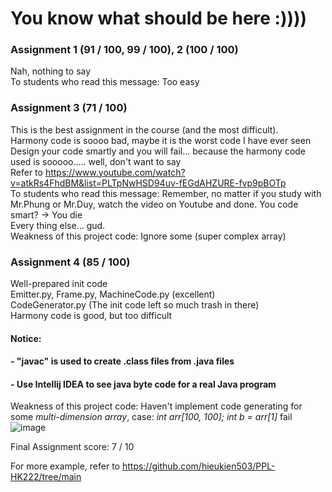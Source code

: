 # You know what should be here :))))

### Assignment 1 (91 / 100, 99 / 100), 2 (100 / 100)
Nah, nothing to say \
To students who read this message: Too easy 

### Assignment 3 (71 / 100)
This is the best assignment in the course (and the most difficult). \
Harmony code is soooo bad, maybe it is the worst code I have ever seen \
Design your code smartly and you will fail... because the harmony code used is sooooo..... well, don't want to say \
Refer to <https://www.youtube.com/watch?v=atkRs4FhdBM&list=PLTpNwHSD94uv-fEGdAHZURE-fvp9pBOTp> \
To students who read this message: Remember, no matter if you study with Mr.Phung or Mr.Duy, watch the video on Youtube and done. You code smart? &#8594; You die \
Every thing else... gud. \
Weakness of this project code: Ignore some (super complex array)

### Assignment 4 (85 / 100)
Well-prepared init code \
Emitter.py, Frame.py, MachineCode.py (excellent) \
CodeGenerator.py (The init code left so much trash in there) \
Harmony code is good, but too difficult
#### Notice: 
####    - "javac" is used to create .class files from .java files
####    - Use Intellij IDEA to see java byte code for a real Java program
Weakness of this project code: Haven't implement code generating for some *multi-dimension array*, case: *int arr[100, 100]; int b = arr[1]* fail 
![image](https://github.com/khangtruong2252314/Freedom/assets/121275296/b0e33a90-6fb4-41ec-8aa1-4ae5df6f3b61)


Final Assignment score: 7 / 10

For more example, refer to <https://github.com/hieukien503/PPL-HK222/tree/main>
 
